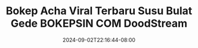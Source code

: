 --- 
title: "Bokep Acha Viral Terbaru Susu Bulat Gede  BOKEPSIN COM  DoodStream"
description: "video bokep Bokep Acha Viral Terbaru Susu Bulat Gede  BOKEPSIN COM  DoodStream terbaru video full new"
date: 2024-09-02T22:16:44-08:00
file_code: "bc3u3eusvg5w"
draft: false
cover: "p5yb0hz227t0bg2y.jpg"
tags: ["Bokep", "Acha", "Viral", "Terbaru", "Susu", "Bulat", "Gede", "BOKEPSIN", "COM", "DoodStream"]
length: 844
fld_id: "1482749"
foldername: "Acha toge"
categories: ["Acha toge"]
views: 2
---